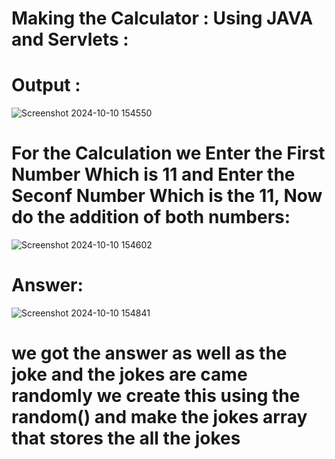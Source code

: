# Making the Calculator : Using JAVA and Servlets : 

# Output : 

![Screenshot 2024-10-10 154550](https://github.com/user-attachments/assets/cfd38e80-0096-4e84-b860-d3f5c96a8b41)

# For the Calculation we Enter the First Number Which is 11 and Enter the Seconf Number Which is the 11, Now do the addition of both numbers:

![Screenshot 2024-10-10 154602](https://github.com/user-attachments/assets/69751ea4-12c9-4561-88fe-3a2631590ac0)

# Answer:

![Screenshot 2024-10-10 154841](https://github.com/user-attachments/assets/83cd3832-40b6-47de-9031-72c438cc9dd6)

# we got the answer as well as the joke and the jokes are came randomly we create this using the random() and make the jokes array that stores the all the jokes
